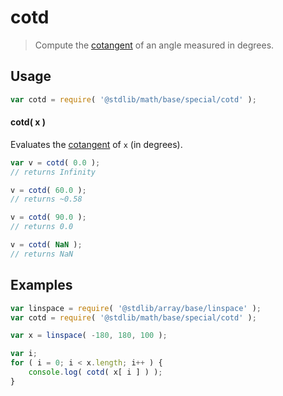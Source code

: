 <!--

@license Apache-2.0

Copyright (c) 2024 The Stdlib Authors.

Licensed under the Apache License, Version 2.0 (the "License");
you may not use this file except in compliance with the License.
You may obtain a copy of the License at

   http://www.apache.org/licenses/LICENSE-2.0

Unless required by applicable law or agreed to in writing, software
distributed under the License is distributed on an "AS IS" BASIS,
WITHOUT WARRANTIES OR CONDITIONS OF ANY KIND, either express or implied.
See the License for the specific language governing permissions and
limitations under the License.

-->

# cotd

> Compute the [cotangent][trigonometric-functions] of an angle measured in degrees.

<section class="intro">

</section>

<section class="usage">

## Usage

```javascript
var cotd = require( '@stdlib/math/base/special/cotd' );
```

#### cotd( x )

Evaluates the [cotangent][trigonometric-functions] of `x` (in degrees).

```javascript
var v = cotd( 0.0 );
// returns Infinity

v = cotd( 60.0 );
// returns ~0.58

v = cotd( 90.0 );
// returns 0.0

v = cotd( NaN );
// returns NaN
```

</section>

<!-- /.usage -->

<section class="examples">

## Examples

<!-- eslint no-undef: "error" -->

```javascript
var linspace = require( '@stdlib/array/base/linspace' );
var cotd = require( '@stdlib/math/base/special/cotd' );

var x = linspace( -180, 180, 100 );

var i;
for ( i = 0; i < x.length; i++ ) {
    console.log( cotd( x[ i ] ) );
}
```

</section>

<!-- /.examples -->

<!-- Section for related `stdlib` packages. Do not manually edit this section, as it is automatically populated. -->

<section class="related">

</section>

<!-- /.related -->

<!-- Section for all links. Make sure to keep an empty line after the `section` element and another before the `/section` close. -->

<section class="links">

[trigonometric-functions]: https://en.wikipedia.org/wiki/Trigonometric_functions

<!-- <related-links> -->

<!-- </related-links> -->

</section>

<!-- /.links -->
